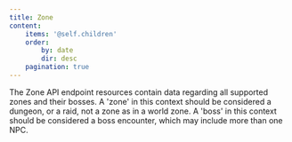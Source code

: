 ```yaml
---
title: Zone
content:
    items: '@self.children'
    order:
        by: date
        dir: desc
    pagination: true
---
```


The Zone API endpoint resources contain data regarding all supported zones and their bosses. A 'zone' in this context should be considered a dungeon, or a raid, not a zone as in a world zone. A 'boss' in this context should be considered a boss encounter, which may include more than one NPC.